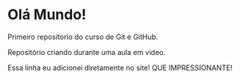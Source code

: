 # Olá Mundo!
 Primeiro repositorio do curso de Git e GitHub.

 Repositório criando durante uma aula em video.
 
 Essa linha eu adicionei diretamente no site! QUE IMPRESSIONANTE!
